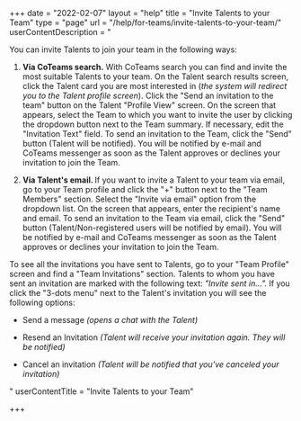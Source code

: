 +++
date = "2022-02-07"
layout = "help"
title = "Invite Talents to your Team"
type = "page"
url = "/help/for-teams/invite-talents-to-your-team/"
userContentDescription = "<p>You can invite Talents to join your team in the following ways:</p><ol><li><p><strong>Via CoTeams search.</strong> With CoTeams search you can find and invite the most suitable Talents to your team. On the Talent search results screen, click the Talent card you are most interested in (<em>the system will redirect you to the Talent profile screen</em>). Click the \"Send an invitation to the team\" button on the Talent \"Profile View\" screen. On the screen that appears, select the Team to which you want to invite the user by clicking the dropdown button next to the Team summary. If necessary, edit the \"Invitation Text\" field. To send an invitation to the Team, click the \"Send\" button (Talent will be notified). You will be notified by e-mail and CoTeams messenger as soon as the Talent approves or declines your invitation to join the Team.</p></li><li><p><strong>Via Talent's email. </strong>If you want to invite a Talent to your team via email, go to your Team profile and click the \"+\" button next to the \"Team Members\" section. Select the \"Invite via email\" option from the dropdown list. On the screen that appears, enter the recipient's name and email. To send an invitation to the Team via email, click the \"Send\" button (Talent/Non-registered users will be notified by email). You will be notified by e-mail and CoTeams messenger as soon as the Talent approves or declines your invitation to join the Team.</p></li></ol><p>To see all the invitations you have sent to Talents, go to your \"Team Profile\" screen and find a \"Team Invitations\" section. Talents to whom you have sent an invitation are marked with the following text: <em>\"Invite sent in...\". </em>If you click the \"3-dots menu\" next to the Talent's invitation you will see the following options:</p><ul><li><p>Send a message<em> (opens a chat with the Talent)</em></p></li><li><p>Resend an Invitation <em>(Talent will receive your invitation again. They will be notified)</em></p></li><li><p>Cancel an invitation<em> (Talent will be notified that you've canceled your invitation)</em></p></li></ul>"
userContentTitle = "Invite Talents to your Team"

+++
